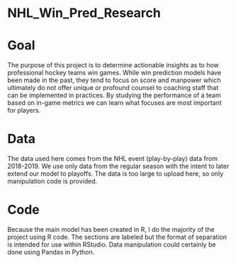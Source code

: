 # NHL_Win_Pred_Research


# Goal
The purpose of this project is to determine actionable insights as to how professional hockey teams win games. While win prediction models have been made in the past, they tend to focus on score and manpower which ultimately do not offer unique or profound counsel to coaching staff that can be implemented in practices. By studying the performance of a team based on in-game metrics we can learn what focuses are most important for players. 

# Data
The data used here comes from the NHL event (play-by-play) data from 2018-2019. We use only data from the regular season with the intent to later extend our model to playoffs. The data is too large to upload here, so only manipulation code is provided.

# Code
Because the main model has been created in R, I do the majority of the project using R code. The sections are labeled but the format of separation is intended for use within RStudio. Data manipulation could certainly be done using Pandas in Python.
